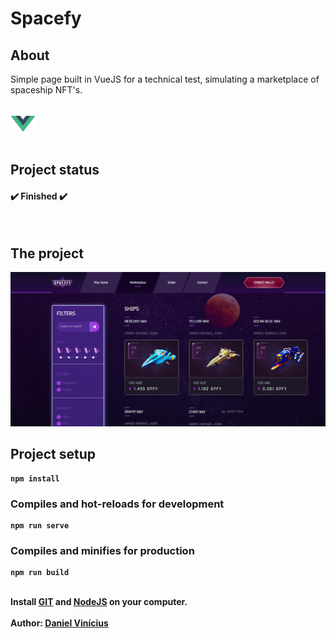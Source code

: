 # Spacefy

## About
Simple page built in VueJS for a technical test, simulating a marketplace of spaceship NFT's. 
<br/>

<div style="display: inline_block"><br>
    <img align="center" alt="VueJS" title="VueJS" height="30" width="40" src="https://raw.githubusercontent.com/devicons/devicon/master/icons/vuejs/vuejs-original.svg">
</div>
<br/>

## Project status
<h4> 
	✔️ Finished ✔️
</h4>
<br/>

## The project
<b>
 <img src='src/assets/spacefy.png' alt='A4D' title='A4D'>
<br/>

## Project setup
```
npm install
```

### Compiles and hot-reloads for development
```
npm run serve
```

### Compiles and minifies for production
```
npm run build
```

<br/>
Install <a href="https://git-scm.com/">GIT</a> and <a href="https://nodejs.org/en/">NodeJS</a> on your computer.
<br/><br/>
<b>Author:</b> <a href="https://beacons.ai/danvinicius">Daniel Vinícius</a>
